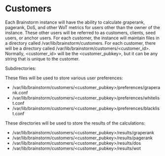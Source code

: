# Customers

Each Brainstorm instance will have the ability to calculate graperank, pagerank, DoS, and other WoT metrics for users other than the owner of the instance. These other users will be referred to as customers, clients, seed users, or anchor users. For each customer, the instance will maintain files in a directory called /var/lib/brainstorm/customers. For each customer, there will be a directory called /var/lib/brainstorm/customers/<customer_id>. Normally, <customer_id> will be the <customer_pubkey>, but it can be any string that is unique to the customer.

Subdirectories:

These files will be used to store various user preferences:

- /var/lib/brainstorm/customers/<customer_pubkey>/preferences/graperank.conf
- /var/lib/brainstorm/customers/<customer_pubkey>/preferences/whitelist.conf
- /var/lib/brainstorm/customers/<customer_pubkey>/preferences/blacklist.conf

These directories will be used to store the results of the calculations:

- /var/lib/brainstorm/customers/<customer_pubkey>/results/graperank
- /var/lib/brainstorm/customers/<customer_pubkey>/results/pagerank
- /var/lib/brainstorm/customers/<customer_pubkey>/results/dos
- /var/lib/brainstorm/customers/<customer_pubkey>/results/wot

